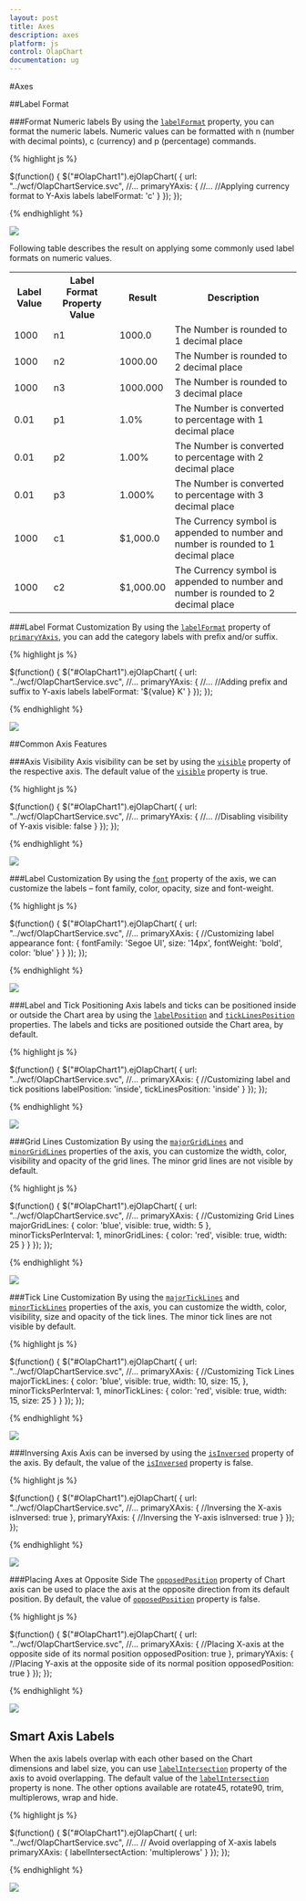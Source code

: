 ```yaml
---
layout: post
title: Axes
description: axes 
platform: js
control: OlapChart
documentation: ug
---
```


#Axes 

##Label Format

###Format Numeric labels
By using the [`labelFormat`](/js/api/ejchart#members:primaryyaxis-labelformat) property, you can format the numeric labels. Numeric values can be formatted with n (number with decimal points), c (currency) and p (percentage) commands.

{% highlight js %}

$(function()
{
    $("#OlapChart1").ejOlapChart(
    {
        url: "../wcf/OlapChartService.svc",
        //...
        primaryYAxis:
        {
            //... 
            //Applying currency format to Y-Axis labels
            labelFormat: 'c'
        }
    });
});


{% endhighlight %}

![](Chart-Axes_images/Chart-Axes_img1.png)

Following table describes the result on applying some commonly used label formats on numeric values.

<table>
<tr>
<th>
Label Value</th><th>
Label Format Property Value</th><th>
Result</th><th>
Description</th>
</tr>
<tr><td>
1000</td><td>
n1</td><td>    
1000.0</td><td>
The Number is rounded to 1 decimal place</td>
</tr>
<tr><td>
1000</td><td>
n2</td><td>    
1000.00</td><td>
The Number is rounded to 2 decimal place</td>
</tr>
<tr><td>
1000</td><td>
n3</td><td>    
1000.000</td><td>
The Number is rounded to 3 decimal place</td>
</tr>
<tr><td>
0.01</td><td>
p1</td><td>    
1.0%</td><td>
The Number is converted to percentage with 1 decimal place</td>
</tr>
<tr><td>
0.01</td><td>
p2</td><td>    
1.00%</td><td>
The Number is converted to percentage with 2 decimal place</td>
</tr>
<tr><td>
0.01</td><td>
p3</td><td>    
1.000%</td><td>
The Number is converted to percentage with 3 decimal place</td>
</tr>
<tr><td>
1000</td><td>
c1</td><td>    
$1,000.0</td><td>
The Currency symbol is appended to number and number is rounded to 1 decimal place</td>
</tr>
<tr><td>
1000</td><td>
c2</td><td>    
$1,000.00</td><td>
The Currency symbol is appended to number and number is rounded to 2 decimal place</td>
</tr>
</table>

###Label Format Customization 
By using the [`labelFormat`](/js/api/ejchart#members:primaryyaxis-labelformat) property of [`primaryYAxis`](/js/api/ejchart#members:primaryyaxis), you can add the category labels with prefix and/or suffix. 

{% highlight js %}

$(function()
{
    $("#OlapChart1").ejOlapChart(
    {
        url: "../wcf/OlapChartService.svc",
        //...
        primaryYAxis:
        {
            //... 
            //Adding prefix and suffix to Y-axis labels
            labelFormat: '${value} K'
        }
    });
});

{% endhighlight %}

![](Chart-Axes_images/Chart-Axes_img2.png)

##Common Axis Features

###Axis Visibility
Axis visibility can be set by using the [`visible`](/js/api/ejchart#members:primaryyaxis) property of the respective axis. The default value of the [`visible`](/js/api/ejchart#members:primaryyaxis-visible) property is true.

{% highlight js %}

$(function()
{
    $("#OlapChart1").ejOlapChart(
    {
        url: "../wcf/OlapChartService.svc",
        //...
        primaryYAxis:
        {
            //... 
            //Disabling visibility of Y-axis
            visible: false
        }
    });
});

{% endhighlight %}

![](Chart-Axes_images/Chart-Axes_img3.png)

###Label Customization
By using the [`font`](/js/api/ejchart#members:primaryxaxis-font) property of the axis, we can customize the labels – font family, color, opacity, size and font-weight.

{% highlight js %}

$(function()
{
    $("#OlapChart1").ejOlapChart(
    {
        url: "../wcf/OlapChartService.svc",
        //... 
        primaryXAxis:
        {
            //Customizing label appearance
            font:
            {
                fontFamily: 'Segoe UI',
                size: '14px',
                fontWeight: 'bold',
                color: 'blue'
            }
        }
    });
});

{% endhighlight %}

![](Chart-Axes_images/Chart-Axes_img4.png)

###Label and Tick Positioning
Axis labels and ticks can be positioned inside or outside the Chart area by using the [`labelPosition`](/js/api/ejchart#members:primaryxaxis-labelposition) and [`tickLinesPosition`](js/api/ejchart#members:primaryxaxis-ticklinesposition) properties. The labels and ticks are positioned outside the Chart area, by default.

{% highlight js %}

$(function()
{
    $("#OlapChart1").ejOlapChart(
    {
        url: "../wcf/OlapChartService.svc",
        //... 
        primaryXAxis:
        {
            //Customizing label and tick positions
            labelPosition: 'inside',
            tickLinesPosition: 'inside'
        }
    });
});

{% endhighlight %}

![](Chart-Axes_images/Chart-Axes_img5.png)

###Grid Lines Customization
By using the [`majorGridLines`](/js/api/ejchart#members:primaryxaxis-majorgridlines) and [`minorGridLines`](/js/api/ejchart#members:primaryxaxis-minorgridlines) properties of the axis, you can customize the width, color, visibility and opacity of the grid lines. The minor grid lines are not visible by default.

{% highlight js %}

$(function()
{
    $("#OlapChart1").ejOlapChart(
    {
        url: "../wcf/OlapChartService.svc",
        //... 
        primaryXAxis:
        {
            //Customizing Grid Lines
            majorGridLines:
            {
                color: 'blue',
                visible: true,
                width: 5
            },
            minorTicksPerInterval: 1,
            minorGridLines:
            {
                color: 'red',
                visible: true,
                width: 25
            }
        }
    });
});

{% endhighlight %}

![](Chart-Axes_images/Chart-Axes_img6.png)

###Tick Line Customization
By using the [`majorTickLines`](/js/api/ejchart#members:primaryxaxis-majorticklines) and [`minorTickLines`](/js/api/ejchart#members:primaryxaxis-minorgridlines) properties of the axis, you can customize the width, color, visibility, size and opacity of the tick lines. The minor tick lines are not visible by default.

{% highlight js %}

$(function()
{
    $("#OlapChart1").ejOlapChart(
    {
        url: "../wcf/OlapChartService.svc",
        //... 
        primaryXAxis:
        {
            //Customizing Tick Lines
            majorTickLines:
            {
                color: 'blue',
                visible: true,
                width: 10,
                size: 15,
            },
            minorTicksPerInterval: 1,
            minorTickLines:
            {
                color: 'red',
                visible: true,
                width: 15,
                size: 25
            }
        }
    });
});

{% endhighlight %}

![](Chart-Axes_images/Chart-Axes_img7.png)

###Inversing Axis
Axis can be inversed by using the [`isInversed`](/js/api/ejchart#members:primaryxaxis-isinversed) property of the axis. By default, the value of the [`isInversed`](/js/api/ejchart#members:primaryyaxis-isinversed) property is false.

{% highlight js %}

$(function()
{
    $("#OlapChart1").ejOlapChart(
    {
        url: "../wcf/OlapChartService.svc",
        //... 
        primaryXAxis:
        {
            //Inversing the X-axis
            isInversed: true
        },
        primaryYAxis:
        {
            //Inversing the Y-axis
            isInversed: true
        }
    });
});

{% endhighlight %}

![](Chart-Axes_images/Chart-Axes_img8.png)

###Placing Axes at Opposite Side
The [`opposedPosition`](/js/api/ejchart#members:primaryxaxis-opposedposition) property of Chart axis can be used to place the axis at the opposite direction from its default position. By default, the value of [`opposedPosition`](/js/api/ejchart#members:primaryyaxis-opposedposition) property is false.

{% highlight js %}

$(function()
{
    $("#OlapChart1").ejOlapChart(
    {
        url: "../wcf/OlapChartService.svc",
        //... 
        primaryXAxis:
        {
            //Placing X-axis at the opposite side of its normal position
            opposedPosition: true
        },
        primaryYAxis:
        {
            //Placing Y-axis at the opposite side of its normal position
            opposedPosition: true
        }
    });
});

{% endhighlight %}

![](Chart-Axes_images/Chart-Axes_img9.png)

## Smart Axis Labels

When the axis labels overlap with each other based on the Chart dimensions and label size, you can use [`labelIntersection`](/js/api/ejchart#members:primaryxaxis-labelintersectaction) property of the axis to avoid overlapping. The default value of the [`labelIntersection`](/js/api/ejchart#members:primaryxaxis-labelintersectaction) property is none. The other options available are rotate45, rotate90, trim, multiplerows, wrap and hide. 

{% highlight js %}

$(function()
{
    $("#OlapChart1").ejOlapChart(
    {
        url: "../wcf/OlapChartService.svc",
        //... 
        // Avoid overlapping of X-axis labels
        primaryXAxis:
        {
            labelIntersectAction: 'multiplerows'
        }
    });
});

{% endhighlight %}

![](Chart-Axes_images/Chart-Axes_img10.png)